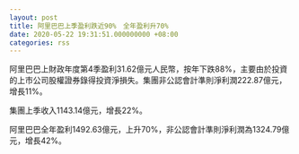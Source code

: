 ```yaml
---
layout: post
title: 阿里巴巴上季盈利跌近90%　全年盈利升70%
date: 2020-05-22 19:31:51.000000000 +08:00
categories: rss
---
```


阿里巴巴上財政年度第4季盈利31.62億元人民幣，按年下跌88%，主要由於投資的上市公司股權證券錄得投資淨損失。集團非公認會計準則淨利潤222.87億元，增長11%。

集團上季收入1143.14億元，增長22%。

阿里巴巴全年盈利1492.63億元，上升70%，非公認會計準則淨利潤為1324.79億元，增長42%。
